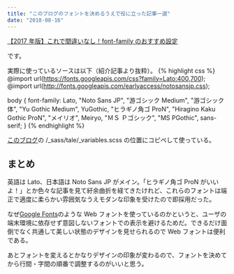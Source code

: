 ```yaml
---
title: "このブログのフォントを決めるうえで役に立った記事一選"
date: "2018-08-16"
---
```


[【2017 年版】これで間違いなし！font-family のおすすめ設定](http://hikineet.com/font-family/)

です。

実際に使っているソースは以下（紹介記事より抜粋）。
{% highlight css %}
@import url(https://fonts.googleapis.com/css?family=Lato:400,700);
@import url(http://fonts.googleapis.com/earlyaccess/notosansjp.css);

body {
font-family: Lato, "Noto Sans JP", "游ゴシック Medium", "游ゴシック体", "Yu Gothic Medium", YuGothic, "ヒラギノ角ゴ ProN", "Hiragino Kaku Gothic ProN", "メイリオ", Meiryo, "ＭＳ Ｐゴシック", "MS PGothic", sans-serif;
}
{% endhighlight %}

[このブログ](https://github.com/kimizuy/kimizuy_blog)の /\_sass/tale/\_variables.scss の位置にコピペして使っている。

## まとめ

英語は Lato、日本語は Noto Sans JP がメイン。「ヒラギノ角ゴ ProN がいいよ！」とか色々な記事を見て紆余曲折を経てきたけれど、これらのフォントは端正で適度に柔らかい雰囲気なうえモダンな印象を受けたので即採用だった。

なぜ[Google Fonts](https://googlefonts.github.io/japanese/)のような Web フォントを使っているのかというと、ユーザの端末環境に依存せず意図しないフォントでの表示を避けるためだ。できるだけ面倒でなく共通して美しい状態のデザインを見せられるので Web フォントは便利である。

あとフォントを変えるとかなりデザインの印象が変わるので、フォントを決めてから行間・字間の順番で調整するのがいいと思う。
